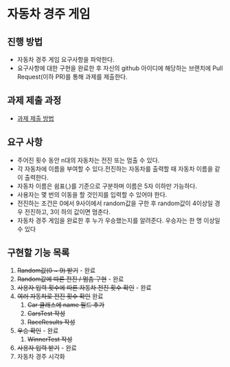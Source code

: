 # 자동차 경주 게임
## 진행 방법
* 자동차 경주 게임 요구사항을 파악한다.
* 요구사항에 대한 구현을 완료한 후 자신의 github 아이디에 해당하는 브랜치에 Pull Request(이하 PR)를 통해 과제를 제출한다.

## 과제 제출 과정
* [과제 제출 방법](https://github.com/next-step/nextstep-docs/tree/master/precourse)

## 요구 사항
* 주어진 횟수 동안 n대의 자동차는 전진 또는 멈출 수 있다.
* 각 자동차에 이름을 부여할 수 있다.전진하는 자동차를 출력할 때 자동차 이름을 같이 출력한다.
* 자동차 이름은 쉼표(,)를 기준으로 구분하며 이름은 5자 이하만 가능하다.
* 사용자는 몇 번의 이동을 할 것인지를 입력할 수 있어야 한다.
* 전진하는 조건은 0에서 9사이에서 random값을 구한 후 random값이 4이상일 경우 전진하고, 3이
하의 값이면 멈춘다.
* 자동차 경주 게임을 완료한 후 누가 우승했는지를 알려준다. 우승자는 한 명 이상일 수 있다

## 구현할 기능 목록

1. ~~Random값(0 ~ 9) 받기~~ - 완료
1. ~~Random값에 따른 전진 / 멈춤 구현~~ - 완료
1. ~~사용자 입력 횟수에 따른 자동차 전진 횟수 확인~~ - 완료
1. ~~여러 자동차로 전진 횟수 확인~~ 완료
    1. ~~Car 클래스에 name 필드 추가~~
    1. ~~CarsTest 작성~~
    1. ~~RaceResults 작성~~
1. ~~우승 확인~~ - 완료
    1. ~~WinnerTest 작성~~
1. ~~사용자 입력 받기~~ - 완료
1. 자동차 경주 시각화
